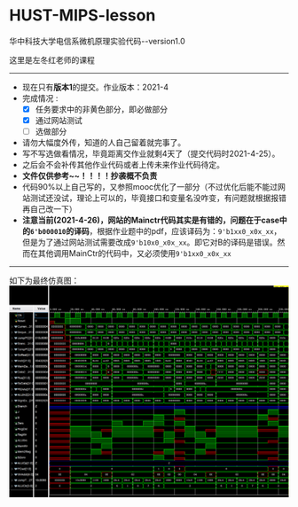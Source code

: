 # HUST-MIPS-lesson
华中科技大学电信系微机原理实验代码--version1.0

这里是左冬红老师的课程

---

- 现在只有**版本1**的提交。作业版本：2021-4
- 完成情况 :
  - [x] 任务要求中的非黄色部分，即必做部分
  - [x] 通过网站测试
  - [ ] 选做部分
- 请勿大幅度外传，知道的人自己留着就完事了。
- 写不写选做看情况，毕竟距离交作业就剩4天了（提交代码时2021-4-25）。
- 之后会不会补传其他作业代码或者上传未来作业代码待定。
- **文件仅供参考~~！！！！抄袭概不负责**
- 代码90%以上自己写的，又参照mooc优化了一部分（不过优化后能不能过网站测试还没试，理论上可以的，毕竟接口和变量名没咋变，有问题就根据报错再自己改一下）
- **注意当前(2021-4-26)，网站的Mainctr代码其实是有错的，问题在于case中的`6'b000010`的译码**，根据作业题中的pdf，应该译码为：`9'b1xx0_x0x_xx`，但是为了通过网站测试需要改成`9'b10x0_x0x_xx`。即它对B的译码是错误。然而在其他调用MainCtr的代码中，又必须使用`9'b1xx0_x0x_xx`

---

如下为最终仿真图：![](./Micro_CPU/Result_figures/mipscpu_sim.png)

